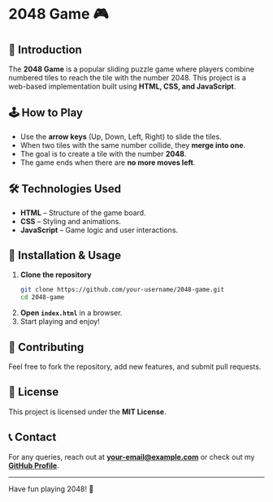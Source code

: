 # 2048 Game 🎮

## 🚀 Introduction
The **2048 Game** is a popular sliding puzzle game where players combine numbered tiles to reach the tile with the number 2048. This project is a web-based implementation built using **HTML, CSS, and JavaScript**.

## 🕹️ How to Play
- Use the **arrow keys** (Up, Down, Left, Right) to slide the tiles.
- When two tiles with the same number collide, they **merge into one**.
- The goal is to create a tile with the number **2048**.
- The game ends when there are **no more moves left**.

## 🛠️ Technologies Used
- **HTML** – Structure of the game board.
- **CSS** – Styling and animations.
- **JavaScript** – Game logic and user interactions.

## 📂 Installation & Usage
1. **Clone the repository**
   ```bash
   git clone https://github.com/your-username/2048-game.git
   cd 2048-game
   ```
2. **Open `index.html`** in a browser.
3. Start playing and enjoy!


## 🤝 Contributing
Feel free to fork the repository, add new features, and submit pull requests.

## 📜 License
This project is licensed under the **MIT License**.

## 📞 Contact
For any queries, reach out at **[your-email@example.com](mailto:1.officialyashpatil@gmail.com)** or check out my **[GitHub Profile](https://github.com/yashpatil-1)**.

---
Have fun playing 2048! 🎉
